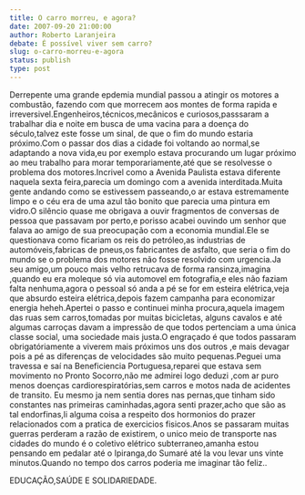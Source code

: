 ```yaml
---
title: O carro morreu, e agora?
date: 2007-09-20 21:00:00
author: Roberto Laranjeira
debate: É possível viver sem carro?
slug: o-carro-morreu-e-agora
status: publish 
type: post
---
```


Derrepente uma grande epdemia mundial passou a atingir os motores a combustão, fazendo com que morrecem aos montes de forma rapida e irreversivel.Engenheiros,técnicos,mecânicos e curiosos,passsaram a trabalhar dia e noite em busca de uma vacina para a doença do século,talvez este fosse um sinal, de que o fim do mundo estaria próximo.Com o passar dos dias a cidade foi voltando ao normal,se adaptando a nova vida,eu por exemplo estava procurando um lugar próximo ao meu trabalho para morar temporariamente,até que se resolvesse o problema dos motores.Incrivel como a Avenida Paulista estava diferente naquela sexta feira,parecia um domingo com a avenida interditada.Muita gente andando como se estivessem passeando,o ar estava estremamente limpo e o céu era de uma azul tão bonito que parecia uma pintura em vidro.O silêncio quase me obrigava a ouvir fragmentos de conversas de pessoa que passavam por perto,e porisso acabei ouvindo um senhor que falava ao amigo de sua preocupação com a economia mundial.Ele se questionava como ficariam os reis do petróleo,as industrias de automóveis,fabricas de pneus,os fabricantes de asfalto, que seria o fim do mundo se o problema dos motores não fosse resolvido com urgencia.Ja seu amigo,um pouco mais velho retrucava de forma ransinza,imagina ,quando eu era moleque só via automovel em fotografia,e eles não faziam falta nenhuma,agora o pessoal só anda a pé se for em esteira elétrica,veja que absurdo esteira elétrica,depois fazem campanha para economizar energia heheh.Apertei o passo e continuei minha procura,aquela imagem das ruas sem carros,tomadas por muitas bicicletas, alguns cavalos e até algumas carroças davam a impressão de que todos pertenciam a uma única classe social, uma sociedade mais justa.O engraçado é que todos passaram obrigatóriamente a viverem mais próximos uns dos outros ,e mais devagar pois a pé as diferenças de velocidades são muito pequenas.Peguei uma travessa e saí na Beneficiencia Portuguesa,reparei que estava sem movimento no Pronto Socorro,não me admirei logo deduzi ,com ar puro menos doenças cardiorespiratórias,sem carros e motos nada de acidentes de transito. Eu mesmo ja nem sentia dores nas pernas,que tinham sido constantes nas primeiras caminhadas,agora senti prazer,acho que são as tal endorfinas,li alguma coisa a respeito dos hormonios do prazer relacionados com a pratica de exercicios fisicos.Anos se passaram muitas guerras perderam a razão de existirem, o unico meio de transporte nas cidades do mundo é o coletivo elétrico subterraneo,amanha estou pensando em pedalar até o Ipiranga,do Sumaré até la vou levar uns vinte minutos.Quando no tempo dos carros poderia me imaginar tão feliz..  

EDUCAÇÃO,SAÚDE E SOLIDARIEDADE.

